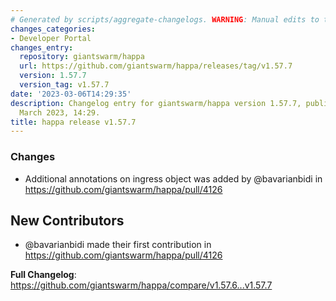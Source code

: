 ```yaml
---
# Generated by scripts/aggregate-changelogs. WARNING: Manual edits to this files will be overwritten.
changes_categories:
- Developer Portal
changes_entry:
  repository: giantswarm/happa
  url: https://github.com/giantswarm/happa/releases/tag/v1.57.7
  version: 1.57.7
  version_tag: v1.57.7
date: '2023-03-06T14:29:35'
description: Changelog entry for giantswarm/happa version 1.57.7, published on 06
  March 2023, 14:29.
title: happa release v1.57.7
---
```


<!-- Release notes generated using configuration in .github/release.yml at main -->

### Changes
* Additional annotations on ingress object was added by @bavarianbidi in https://github.com/giantswarm/happa/pull/4126

## New Contributors
* @bavarianbidi made their first contribution in https://github.com/giantswarm/happa/pull/4126

**Full Changelog**: https://github.com/giantswarm/happa/compare/v1.57.6...v1.57.7
